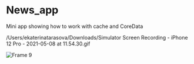 # News_app
Mini app showing how to work with cache and CoreData


/Users/ekaterinatarasova/Downloads/Simulator Screen Recording - iPhone 12 Pro - 2021-05-08 at 11.54.30.gif

![Frame 9](https://user-images.githubusercontent.com/61863469/117534739-72a4ff00-affb-11eb-885f-cdeb9d4b666e.png)

